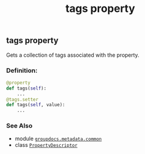 ﻿---
title: tags property
second_title: GroupDocs.Metadata for Python via .NET API References
description: 
type: docs
url: /python-net/groupdocs.metadata.common/propertydescriptor/tags/
is_root: false
weight: 60
---

## tags property


Gets a collection of tags associated with the property.
### Definition:
```python
@property
def tags(self):
    ...
@tags.setter
def tags(self, value):
    ...
```

### See Also
* module [`groupdocs.metadata.common`](../../)
* class [`PropertyDescriptor`](/metadata/python-net/groupdocs.metadata.common/propertydescriptor)
